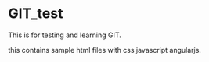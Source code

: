 # GIT_test
This is for testing and learning GIT.

this contains sample html files with css javascript angularjs.
